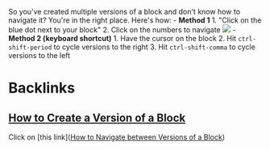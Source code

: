 So you've created multiple versions of a block and don't know how to navigate it? You're in the right place. Here's how:
    - **Method 1**
        1. "Click on the blue dot next to your block"
        2. Click on the numbers to navigate
![](https://firebasestorage.googleapis.com/v0/b/firescript-577a2.appspot.com/o/imgs%2Fapp%2FRoamanAuxilium%2FT85OUewwAt.gif?alt=media&token=0f20a387-37de-4ef4-b487-4c207cb8afa6)
    - **Method 2 (keyboard shortcut)**
        1. Have the cursor on the block
        2. Hit `ctrl-shift-period` to cycle versions to the right
        3. Hit `ctrl-shift-comma` to cycle versions to the left

# Backlinks
## [How to Create a Version of a Block](<How to Create a Version of a Block.md>)
Click on [this link]([How to Navigate between Versions of a Block](<How to Navigate between Versions of a Block.md>))

